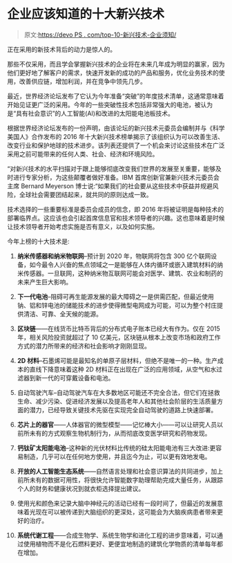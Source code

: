# 企业应该知道的十大新兴技术

> 原文:[https://devo PS . com/top-10-新兴技术-企业须知/](https://devops.com/top-10-emerging-technologies-enterprises-should-know/)

正在采用的新技术背后的动力是惊人的。

那些不仅采用，而且学会掌握新兴技术的企业将在未来几年成为明显的赢家，因为他们更好地了解客户的需求，快速开发新的成功的产品和服务，优化业务技术的使用，改善供应链，增加利润，并在竞争中领先几步。

最近，世界经济论坛发布了它认为今年准备“突破”的年度技术清单，这通常意味着开始见证更广泛的采用。今年的一些突破性技术包括非常强大的电池，被认为是“具有社会意识”的人工智能(AI)和改进的太阳能电池板技术。

根据世界经济论坛发布的一份声明，由该论坛的新兴技术元委员会编制并与《科学美国人》合作发布的 2016 年十大新兴技术榜单揭示了该组织认为可以改善生活、改变行业和保护地球的技术进步。该列表还提供了一个机会来讨论这些技术在广泛采用之前可能带来的任何人类、社会、经济和环境风险。

“对新兴技术的水平扫描对于跟上能够彻底改变我们世界的发展至关重要，能够及时进行专家分析，为这些颠覆者做好准备。IBM 首席创新官兼新兴技术元委员会主席 Bernard Meyerson 博士说:“如果我们的社会要从这些技术中获益并规避风险，全球社会需要团结起来，就共同的原则达成一致。

技术选择的一些重要标准是委员会成员的信念，即 2016 年将被证明是每种技术的部署临界点。这应该也会引起首席信息官和技术领导者的兴趣。这也意味着是时候让技术领导者开始考虑实施是否有意义，以及如何实施。

今年上榜的十大技术是:

1.  **纳米传感器和纳米物联网**–预计到 2020 年，物联网将包含 300 亿个联网设备，如今最令人兴奋的焦点领域之一是能够在人体内循环或嵌入建筑材料的纳米传感器。一旦联网，这种纳米物互联网可能会对医学、建筑、农业和制药的未来产生巨大影响。

2.  **下一代电池**–阻碍可再生能源发展的最大障碍之一是供需匹配，但最近使用钠、铝和锌电池的储能技术的进步使得微型电网成为可能，可以为整个村庄提供清洁、可靠、全天候的能源。

3.  **区块链**——在线货币比特币背后的分布式电子账本已经大有作为。仅在 2015 年，相关风险投资就超过了 10 亿美元，区块链从根本上改变市场和政府工作方式的潜力所带来的经济和社会影响才刚刚显现。

4.  **2D 材料**–石墨烯可能是最知名的单原子层材料，但绝不是唯一的一种。生产成本的直线下降意味着这种 2D 材料正在出现在广泛的应用领域，从空气和水过滤器到新一代的可穿戴设备和电池。

5.  自动驾驶汽车–自动驾驶汽车在大多数地区可能还不完全合法，但它们在拯救生命、减少污染、促进经济发展以及提高老年人和其他社会阶层的生活质量方面的潜力，已经导致关键技术先驱在实现完全自动驾驶的道路上快速部署。

6.  **芯片上的器官**——人体器官的微型模型——记忆棒大小——可以让研究人员以前所未有的方式观察生物机制行为，从而彻底改变医学研究和药物发现。

7.  **钙钛矿太阳能电池**–这种新的光伏材料比传统的硅太阳能电池有三大改进:更容易制造，几乎可以在任何地方使用，并且迄今为止，可以更有效地发电。

8.  **开放的人工智能生态系统**——自然语言处理和社会意识算法的共同进步，加上前所未有的数据可用性，将很快允许智能数字助理帮助完成大量任务，从跟踪个人的财务和健康状况到就衣柜选择提出建议。

9.  使用光和颜色来记录大脑中神经元的活动已经有一段时间了，但最近的发展意味着光现在可以被传递到大脑组织的更深处，这可能会为大脑疾病患者带来更好的治疗。

10.  **系统代谢工程**——合成生物学、系统生物学和进化工程的进步意味着，可以通过使用植物而不是化石燃料更好、更便宜地制造的建筑化学物质的清单每年都在增加。